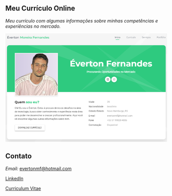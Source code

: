 ## Meu Currículo Online 
_Meu currículo com algumas informações sobre minhas competências e experiências no mercado._

![](images/sc-pag-cv.png)

## Contato
_Email:_ evertonmf@hotmail.com

[LinkedIn](https://www.linkedin.com/in/everton-fernandes-a755a4274/)

[Curriculum Vitae](https://fernandes-everton.github.io)